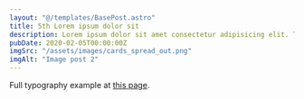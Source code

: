```yaml
---
layout: "@/templates/BasePost.astro"
title: 5th Lorem ipsum dolor sit
description: Lorem ipsum dolor sit amet consectetur adipisicing elit. Tenetur vero esse non molestias eos excepturi.
pubDate: 2020-02-05T00:00:00Z
imgSrc: "/assets/images/cards_spread_out.png"
imgAlt: "Image post 2"
---
```


Full typography example at [this page](../sixth-post/).
